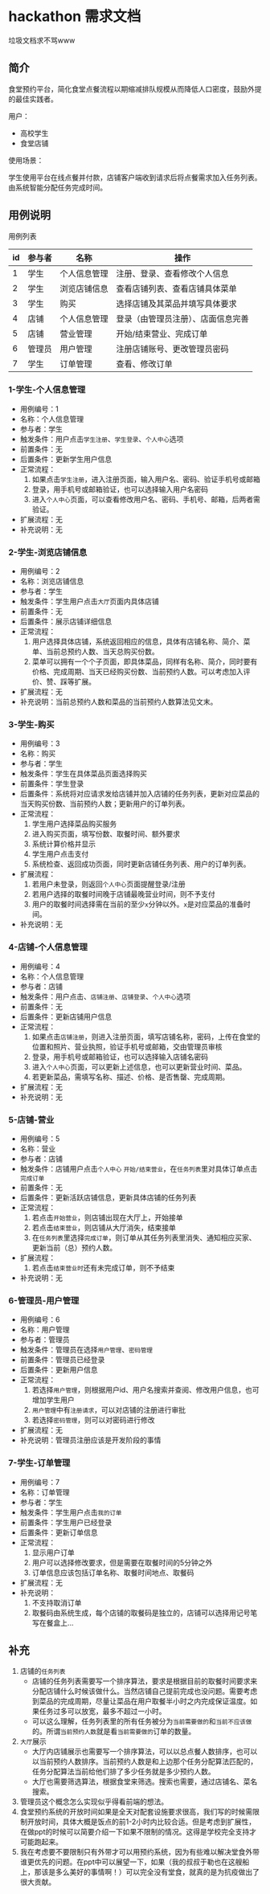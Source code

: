 # hackathon 需求文档

垃圾文档求不骂www

## 简介

食堂预约平台，简化食堂点餐流程以期缩减排队规模从而降低人口密度，鼓励外提的最佳实践者。

用户：

- 高校学生
- 食堂店铺

使用场景：

学生使用平台在线点餐并付款，店铺客户端收到请求后将点餐需求加入任务列表。由系统智能分配任务完成时间。

## 用例说明

用例列表

id|参与者|名称|操作
-|-|-|-
1|学生|个人信息管理|注册、登录、查看修改个人信息
2|学生|浏览店铺信息|查看店铺列表、查看店铺具体菜单
3|学生|购买|选择店铺及其菜品并填写具体要求
4|店铺|个人信息管理|登录（由管理员注册）、店面信息完善
5|店铺|营业管理|开始/结束营业、完成订单
6|管理员|用户管理|注册店铺账号、更改管理员密码
7|学生|订单管理|查看、修改订单

### 1-学生-个人信息管理

- 用例编号：1
- 名称：个人信息管理
- 参与者：学生
- 触发条件：用户点击`学生注册`、`学生登录`、`个人中心`选项
- 前置条件：无
- 后置条件：更新学生用户信息
- 正常流程：
	1. 如果点击`学生注册`，进入注册页面，输入用户名、密码、验证手机号或邮箱
	2. 登录，用手机号或邮箱验证，也可以选择输入用户名密码
	3. 进入`个人中心`页面，可以查看修改用户名、密码、手机号、邮箱，后两者需验证。
- 扩展流程：无
- 补充说明：无

### 2-学生-浏览店铺信息

- 用例编号：2
- 名称：浏览店铺信息
- 参与者：学生
- 触发条件：学生用户点击`大厅`页面内具体店铺
- 前置条件：无
- 后置条件：展示店铺详细信息
- 正常流程：
	1. 用户选择具体店铺，系统返回相应的信息，具体有店铺名称、简介、菜单、当前总预约人数、当天总购买份数。
	2. 菜单可以拥有一个个子页面，即具体菜品，同样有名称、简介，同时要有价格、完成周期、当天已经购买份数、当前预约人数。可以考虑加入评价、赞、踩等扩展。 
- 扩展流程：无
- 补充说明：当前总预约人数和菜品的当前预约人数算法见文末。

### 3-学生-购买

- 用例编号：3
- 名称：购买
- 参与者：学生
- 触发条件：学生在具体菜品页面选择购买
- 前置条件：学生登录
- 后置条件：系统将对应请求发给店铺并加入店铺的任务列表，更新对应菜品的当天购买份数、当前预约人数；更新用户的订单列表。
- 正常流程：
	1. 学生用户选择菜品购买服务
	2. 进入购买页面，填写份数、取餐时间、额外要求
	3. 系统计算价格并显示
	4. 学生用户点击支付
	5. 系统检查、返回成功页面，同时更新店铺任务列表、用户的订单列表。
- 扩展流程：
	1. 若用户未登录，则返回`个人中心`页面提醒登录/注册
	2. 若用户选择的取餐时间晚于店铺最晚营业时间，则不予支付
	3. 用户的取餐时间选择需在当前的至少`x`分钟以外。`x`是对应菜品的准备时间。
- 补充说明：无

### 4-店铺-个人信息管理

- 用例编号：4
- 名称：个人信息管理
- 参与者：店铺
- 触发条件：用户点击、`店铺注册`、`店铺登录`、`个人中心`选项
- 前置条件：无
- 后置条件：更新店铺用户信息
- 正常流程：
	1. 如果点击`店铺注册`，则进入注册页面，填写店铺名称，密码，上传在食堂的位置和照片、营业执照，验证手机号或邮箱，交由管理员审核
	2. 登录，用手机号或邮箱验证，也可以选择输入店铺名密码
	3. 进入`个人中心`页面，可以更新上述信息，也可以更新营业时间、菜品。
	4. 若更新菜品，需填写名称、描述、价格、是否售罄、完成周期。
- 扩展流程：无
- 补充说明：无

### 5-店铺-营业

- 用例编号：5
- 名称：营业
- 参与者：店铺
- 触发条件：店铺用户点击`个人中心` `开始/结束营业`，在`任务列表`里对具体订单点击`完成订单`
- 前置条件：无
- 后置条件：更新活跃店铺信息，更新具体店铺的任务列表
- 正常流程：
	1. 若点击`开始营业`，则店铺出现在大厅上，开始接单
	2. 若点击`结束营业`，则店铺从大厅消失，结束接单
	3. 在`任务列表`里选择`完成订单`，则订单从其任务列表里消失、通知相应买家、更新当前（总）预约人数。
- 扩展流程：
	1. 若点击`结束营业时`还有未完成订单，则不予结束
- 补充说明：无

### 6-管理员-用户管理

- 用例编号：6
- 名称：用户管理
- 参与者：管理员
- 触发条件：管理员在选择`用户管理`、`密码管理`
- 前置条件：管理员已经登录
- 后置条件：更新用户信息
- 正常流程：
	1. 若选择`用户管理`，则根据用户id、用户名搜索并查阅、修改用户信息，也可增加学生用户
	2. `用户管理`中有`注册请求`，可以对店铺的注册进行审批
	3. 若选择`密码管理`，则可以对密码进行修改
- 扩展流程：无
- 补充说明：管理员注册应该是开发阶段的事情

### 7-学生-订单管理 

- 用例编号：7
- 名称：订单管理
- 参与者：学生
- 触发条件：学生用户点击`我的订单`
- 前置条件：学生用户已经登录
- 后置条件：更新订单信息
- 正常流程：
	1. 显示用户订单
	2. 用户可以选择修改要求，但是需要在取餐时间的5分钟之外
	3. 订单信息应该包括订单名称、取餐时间地点、取餐码
- 扩展流程：无
- 补充说明：
	1. 不支持取消订单 
	2. 取餐码由系统生成，每个店铺的取餐码是独立的，店铺可以选择用记号笔写在餐盒上...


## 补充

1. 店铺的`任务列表`
	- 店铺的任务列表需要写一个排序算法，要求是根据目前的取餐时间要求来分配店铺什么时候该做什么。当然店铺自己提前完成也没问题。需要考虑到菜品的完成周期，尽量让菜品在用户取餐半小时之内完成保证温度。如果任务过多可以放宽，最多不超过一小时。
	- 可以这么理解，任务列表里的所有任务被分为`当前需要做的`和`当前不应该做`的。所谓`当前预约人数`就是看`当前需要做的`订单的数量。
2. `大厅`展示
	- 大厅内店铺展示也需要写一个排序算法，可以以总点餐人数排序，也可以以当前预约人数排序。当前预约人数是和上边那个任务分配算法匹配的，任务分配算法当前给他们排了多少任务就是多少预约人数。
	- 大厅也需要筛选算法，根据食堂来筛选。搜索也需要，通过店铺名、菜名搜索。
3. 管理员这个概念怎么实现似乎得看前端的想法。
4. 食堂预约系统的开放时间如果是全天对配套设施要求很高，我们写的时候需限制开放时间，具体大概是饭点的前1-2小时内比较合适。但是考虑到扩展性，在做ppt的时候可以简要介绍一下如果不限制的情况。这得是学校完全支持才可能跑起来。
5. 我在考虑要不要限制只有外带才可以用预约系统，因为有些难以解决堂食外带谁更优先的问题。在ppt中可以展望一下，如果（我的叔叔于勒也在这艘船上，那该是多么美好的事情啊！）可以完全没有堂食，就真的是为抗疫做出了很大贡献。

